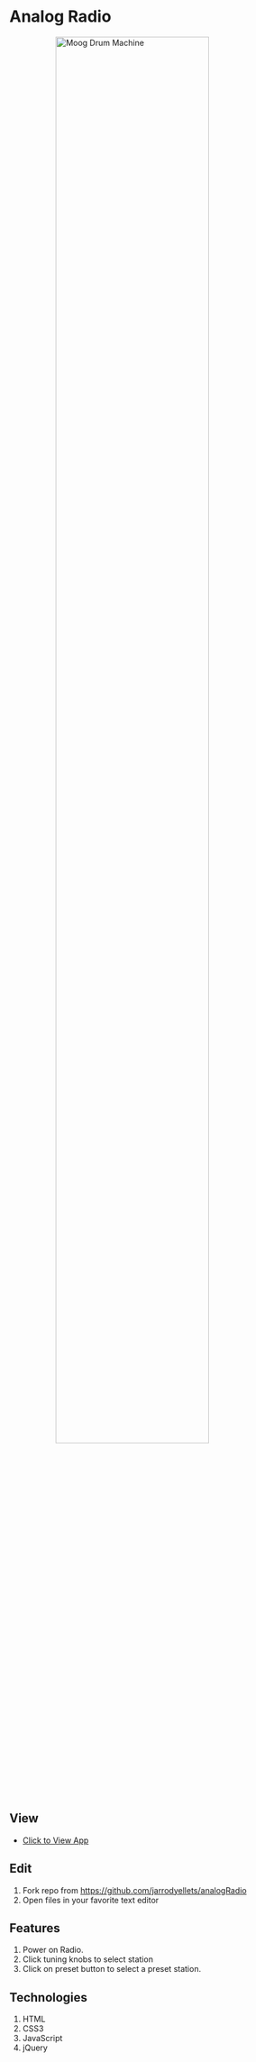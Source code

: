 # Analog Radio

<figure><img src="http://www.jarrodyellets.com/images/radio.png" alt="Moog Drum Machine" style="width: 80%; display: block; margin-left: auto; margin-right: auto;"/></figure>

## View
- [Click to View App](https://www.jarrodyellets.com/projects/analogradio/index.html)

## Edit
1. Fork repo from <https://github.com/jarrodyellets/analogRadio>
2. Open files in your favorite text editor

## Features
1. Power on Radio.
2. Click tuning knobs to select station 
3. Click on preset button to select a preset station.

## Technologies
1. HTML
2. CSS3
3. JavaScript
4. jQuery
